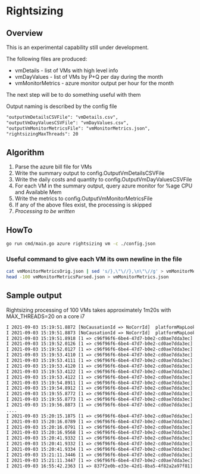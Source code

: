 # Rightsizing

## Overview

This is an experimental capability still under development.

The following files are produced:

- vmDetails - list of VMs with high level info
- vmDayValues - list of VMs by P+Q per day during the month
- vmMonitorMetrics - azure monitor output per hour for the month

The next step will be to do something useful with them

Output naming is described by the config file

```txt
"outputVmDetailsCSVFile": "vmDetails.csv",
"outputVmDayValuesCSVFile": "vmDayValues.csv",
"outputVmMonitorMetricsFile": "vmMonitorMetrics.json",
"rightsizingMaxThreads": 20
```

## Algorithm

1. Parse the azure bill file for VMs
2. Write the summary output to config.OutputVmDetailsCSVFile
3. Write the daily costs and quantity to config.OutputVmDayValuesCSVFile
4. For each VM in the summary output, query azure monitor for %age CPU and Available Mem
5. Write the metrics to config.OutputVmMonitorMetricsFile
6. If any of the above files exist, the processing is skipped
7. *Processing to be written*


## HowTo

```bash
go run cmd/main.go azure rightsizing vm -c ./config.json
```

### Useful command to give each VM its own newline in the file

```bash
cat vmMonitorMetricsOrig.json | sed 's/},\"\//},\n\"\//g' > vmMonitorMetricsParsed.json
head -100 vmMonitorMetricsParsed.json > vmMonitorMetrics.json 
```

## Sample output

Rightsizing processing of 100 VMs takes approximately 1m20s with MAX_THREADS=20 on a core i7

```txt
I 2021-09-03 15:19:51.8872 [NoCausationId => NoCorrId]  platformMapLookup.go:77 MEMORY Alloc = 6 MiB    TotalAlloc = 9 MiB      Sys = 70 MiB    NumGC = 2
I 2021-09-03 15:19:51.8873 [NoCausationId => NoCorrId]  platformMapLookup.go:27 PlatformMapLookup has 9820 records
I 2021-09-03 15:19:51.8918 [1 => c96f96f6-6be4-47d7-b0e2-cd0ae7dda3ec]  vmRightsizing.go:46     Loading from output files
I 2021-09-03 15:19:52.0126 [1 => c96f96f6-6be4-47d7-b0e2-cd0ae7dda3ec]  vmDetails.go:93 Loaded 7887 vmDayValues from file /mnt/c/Users/adria/Downloads//vmDetails.csv
I 2021-09-03 15:19:52.0127 [1 => c96f96f6-6be4-47d7-b0e2-cd0ae7dda3ec]  vmDetails.go:94 MEMORY Alloc = 9 MiB    TotalAlloc = 15 MiB     Sys = 71 MiB    NumGC = 3
I 2021-09-03 15:19:53.4110 [1 => c96f96f6-6be4-47d7-b0e2-cd0ae7dda3ec]  vmDayValues.go:111      Loaded 98149 vmDayValues from file /mnt/c/Users/adria/Downloads//vmDayValues.csv
I 2021-09-03 15:19:53.4111 [1 => c96f96f6-6be4-47d7-b0e2-cd0ae7dda3ec]  vmDayValues.go:112      MEMORY Alloc = 91 MiB   TotalAlloc = 113 MiB    Sys = 138 MiB   NumGC = 7
I 2021-09-03 15:19:53.4120 [1 => c96f96f6-6be4-47d7-b0e2-cd0ae7dda3ec]  vmRightsizing.go:154    Processing Metrics
I 2021-09-03 15:19:53.4122 [1 => c96f96f6-6be4-47d7-b0e2-cd0ae7dda3ec]  AzureCli.go:33  Initialised azcli
I 2021-09-03 15:19:53.4122 [1 => c96f96f6-6be4-47d7-b0e2-cd0ae7dda3ec]  vmRightsizing.go:162    Created azure cli 0 : len(azClis)=1
I 2021-09-03 15:19:54.8911 [1 => c96f96f6-6be4-47d7-b0e2-cd0ae7dda3ec]  AzureCli.go:33  Initialised azcli
I 2021-09-03 15:19:54.8912 [1 => c96f96f6-6be4-47d7-b0e2-cd0ae7dda3ec]  vmRightsizing.go:162    Created azure cli 1 : len(azClis)=2
I 2021-09-03 15:19:55.8772 [1 => c96f96f6-6be4-47d7-b0e2-cd0ae7dda3ec]  AzureCli.go:33  Initialised azcli
I 2021-09-03 15:19:55.8773 [1 => c96f96f6-6be4-47d7-b0e2-cd0ae7dda3ec]  vmRightsizing.go:162    Created azure cli 2 : len(azClis)=3
I 2021-09-03 15:19:56.8873 [1 => c96f96f6-6be4-47d7-b0e2-cd0ae7dda3ec]  AzureCli.go:33  Initialised azcli
....
I 2021-09-03 15:20:15.1875 [1 => c96f96f6-6be4-47d7-b0e2-cd0ae7dda3ec]  vmRightsizing.go:162    Created azure cli 18 : len(azClis)=19
I 2021-09-03 15:20:16.0789 [1 => c96f96f6-6be4-47d7-b0e2-cd0ae7dda3ec]  AzureCli.go:33  Initialised azcli
I 2021-09-03 15:20:16.0791 [1 => c96f96f6-6be4-47d7-b0e2-cd0ae7dda3ec]  vmRightsizing.go:162    Created azure cli 19 : len(azClis)=20
I 2021-09-03 15:20:16.9568 [1 => c96f96f6-6be4-47d7-b0e2-cd0ae7dda3ec]  vmRightsizing.go:166    Azure cli creation complete
I 2021-09-03 15:20:41.9332 [1 => c96f96f6-6be4-47d7-b0e2-cd0ae7dda3ec]  vmRightsizing.go:201    Processed 100 virtual machines
I 2021-09-03 15:20:41.9332 [1 => c96f96f6-6be4-47d7-b0e2-cd0ae7dda3ec]  vmRightsizing.go:202    Have 100 vm metric records
I 2021-09-03 15:20:41.9334 [1 => c96f96f6-6be4-47d7-b0e2-cd0ae7dda3ec]  vmRightsizing.go:203    MEMORY Alloc = 167 MiB  TotalAlloc = 228 MiB    Sys = 205 MiB   NumGC = 8
I 2021-09-03 15:21:11.3446 [1 => c96f96f6-6be4-47d7-b0e2-cd0ae7dda3ec]  vmRightsizing.go:201    Processed 200 virtual machines
I 2021-09-03 15:21:11.3447 [1 => c96f96f6-6be4-47d7-b0e2-cd0ae7dda3ec]  vmRightsizing.go:202    Have 200 vm metric records
I 2021-09-03 16:55:42.2363 [1 => 837f2e0b-e33e-42d1-8ba5-4f82a2a97f81]  vmRightsizing.go:210    Writing vm day values file to /mnt/c/Users/adria/Downloads/vmMonitorMetrics.json
```
